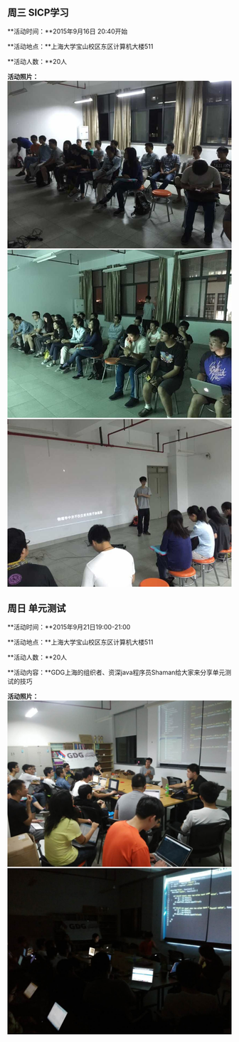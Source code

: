 周三 SICP学习
---
**活动时间：**2015年9月16日 20:40开始

**活动地点：**上海大学宝山校区东区计算机大楼511

**活动人数：**20人

**活动照片：**
![2015-Autumn-W3-SICP](./img/w3-sicp-1.jpg)
![2015-Autumn-W3-SICP](./img/w3-sicp-2.jpg)
![2015-Autumn-W3-SICP](./img/w3-sicp-3.jpg)

周日 单元测试
---
**活动时间：**2015年9月21日19:00-21:00

**活动地点：**上海大学宝山校区东区计算机大楼511

**活动人数：**20人

**活动内容：**GDG上海的组织者、资深java程序员Shaman给大家来分享单元测试的技巧

**活动照片：**
![2015-Autumn-W3-单元测试](./img/w3-unit-test-1.jpg)
![2015-Autumn-W3-单元测试](./img/w3-unit-test-2.jpg)
